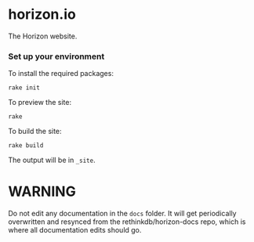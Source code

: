 # horizon.io
The Horizon website.

### Set up your environment

To install the required packages:

```
rake init
```

To preview the site:

```
rake
```

To build the site:

```
rake build
```

The output will be in `_site`.


# WARNING

Do not edit any documentation in the `docs` folder. It will get periodically
overwritten and resynced from the rethinkdb/horizon-docs repo, which is where
all documentation edits should go.
